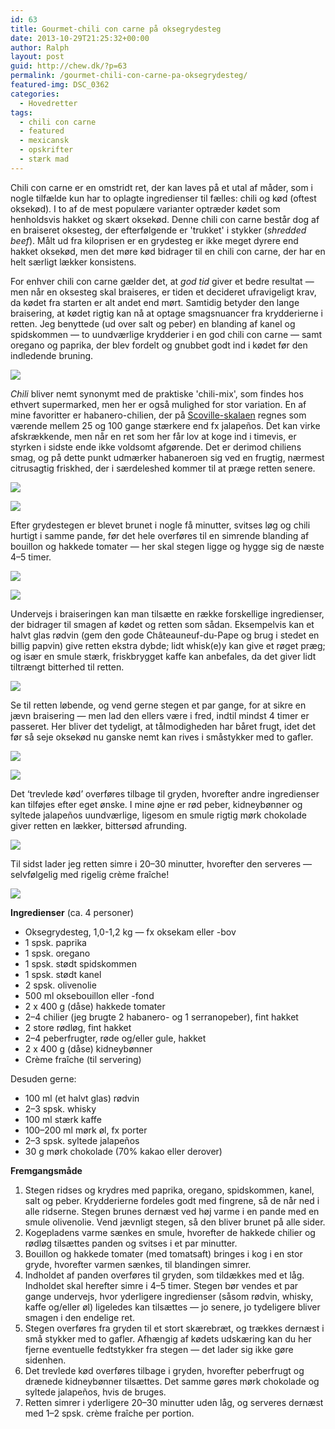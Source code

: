 ```yaml
---
id: 63
title: Gourmet-chili con carne på oksegrydesteg
date: 2013-10-29T21:25:32+00:00
author: Ralph
layout: post
guid: http://chew.dk/?p=63
permalink: /gourmet-chili-con-carne-pa-oksegrydesteg/
featured-img: DSC_0362
categories:
  - Hovedretter
tags:
  - chili con carne
  - featured
  - mexicansk
  - opskrifter
  - stærk mad
---
```

Chili con carne er en omstridt ret, der kan laves på et utal af måder, som i nogle tilfælde kun har to oplagte ingredienser til fælles: chili og kød (oftest oksekød). I to af de mest populære varianter optræder kødet som henholdsvis hakket og skært oksekød. Denne chili con carne består dog af en braiseret oksesteg, der efterfølgende er 'trukket' i stykker (_shredded beef_). Målt ud fra kiloprisen er en grydesteg er ikke meget dyrere end hakket oksekød, men det møre kød bidrager til en chili con carne, der har en helt særligt lækker konsistens.

<!--more-->

For enhver chili con carne gælder det, at _god tid_ giver et bedre resultat — men når en oksesteg skal braiseres, er tiden et decideret ufravigeligt krav, da kødet fra starten er alt andet end mørt. Samtidig betyder den lange braisering, at kødet rigtig kan nå at optage smagsnuancer fra krydderierne i retten. Jeg benyttede (ud over salt og peber) en blanding af kanel og spidskommen — to uundværlige krydderier i en god chili con carne — samt oregano og paprika, der blev fordelt og gnubbet godt ind i kødet før den indledende bruning.

<a href="http://chew.dk/wp-content/uploads/DSC_0147-2.jpg"><img src="http://chew.dk/wp-content/uploads/DSC_0147-2-1024x680.jpg" /></a>

_Chili_ bliver nemt synonymt med de praktiske 'chili-mix', som findes hos ethvert supermarked, men her er også mulighed for stor variation. En af mine favoritter er habanero-chilien, der på [Scoville-skalaen](http://en.wikipedia.org/wiki/Scoville_scale) regnes som værende mellem 25 og 100 gange stærkere end fx jalapeños. Det kan virke afskrækkende, men når en ret som her får lov at koge ind i timevis, er styrken i sidste ende ikke voldsomt afgørende. Det er derimod chiliens smag, og på dette punkt udmærker habaneroen sig ved en frugtig, nærmest citrusagtig friskhed, der i særdeleshed kommer til at præge retten senere.

<a href="http://chew.dk/wp-content/uploads/DSC_0189.jpg"><img src="http://chew.dk/wp-content/uploads/DSC_0189-1024x680.jpg" /></a>

<a href="http://chew.dk/wp-content/uploads/DSC_0199.jpg"><img src="http://chew.dk/wp-content/uploads/DSC_0199-1024x650.jpg" /></a>

Efter grydestegen er blevet brunet i nogle få minutter, svitses løg og chili hurtigt i samme pande, før det hele overføres til en simrende blanding af bouillon og hakkede tomater — her skal stegen ligge og hygge sig de næste 4–5 timer.

<a href="http://chew.dk/wp-content/uploads/DSC_0222.jpg"><img src="http://chew.dk/wp-content/uploads/DSC_0222-1024x680.jpg" /></a>

<a href="http://chew.dk/wp-content/uploads/DSC_0231.jpg"><img src="http://chew.dk/wp-content/uploads/DSC_0231-1024x680.jpg" /></a>

Undervejs i braiseringen kan man tilsætte en række forskellige ingredienser, der bidrager til smagen af kødet og retten som sådan. Eksempelvis kan et halvt glas rødvin (gem den gode Châteauneuf-du-Pape og brug i stedet en billig papvin) give retten ekstra dybde; lidt whisk(e)y kan give et røget præg; og især en smule stærk, friskbrygget kaffe kan anbefales, da det giver lidt tiltrængt bitterhed til retten.

<a href="http://chew.dk/wp-content/uploads/DSC_0257.jpg"><img src="http://chew.dk/wp-content/uploads/DSC_0257-1024x680.jpg" /></a>

Se til retten løbende, og vend gerne stegen et par gange, for at sikre en jævn braisering — men lad den ellers være i fred, indtil mindst 4 timer er passeret. Her bliver det tydeligt, at tålmodigheden har båret frugt, idet det før så seje oksekød nu ganske nemt kan rives i småstykker med to gafler.

<a href="http://chew.dk/wp-content/uploads/DSC_0277.jpg"><img src="http://chew.dk/wp-content/uploads/DSC_0277-1024x680.jpg" /></a>

<a href="http://chew.dk/wp-content/uploads/DSC_0288.jpg"><img src="http://chew.dk/wp-content/uploads/DSC_0288-1024x680.jpg" /></a>

Det ‘trevlede kød’ overføres tilbage til gryden, hvorefter andre ingredienser kan tilføjes efter eget ønske. I mine øjne er rød peber, kidneybønner og syltede jalapeños uundværlige, ligesom en smule rigtig mørk chokolade giver retten en lækker, bittersød afrunding.

<a href="http://chew.dk/wp-content/uploads/DSC_0323.jpg"><img src="http://chew.dk/wp-content/uploads/DSC_0323-1024x680.jpg" /></a>

Til sidst lader jeg retten simre i 20–30 minutter, hvorefter den serveres — selvfølgelig med rigelig crème fraîche!

<a href="http://chew.dk/wp-content/uploads/DSC_0362.jpg"><img src="http://chew.dk/wp-content/uploads/DSC_0362-1024x768.jpg" /></a>

**Ingredienser** (ca. 4 personer)

  * Oksegrydesteg, 1,0-1,2 kg — fx oksekam eller -bov
  * 1 spsk. paprika
  * 1 spsk. oregano
  * 1 spsk. stødt spidskommen
  * 1 spsk. stødt kanel
  * 2 spsk. olivenolie
  * 500 ml oksebouillon eller -fond
  * 2 x 400 g (dåse) hakkede tomater
  * 2–4 chilier (jeg brugte 2 habanero- og 1 serranopeber), fint hakket
  * 2 store rødløg, fint hakket
  * 2–4 peberfrugter, røde og/eller gule, hakket
  * 2 x 400 g (dåse) kidneybønner
  * Crème fraîche (til servering)

Desuden gerne:

  * 100 ml (et halvt glas) rødvin
  * 2–3 spsk. whisky
  * 100 ml stærk kaffe
  * 100–200 ml mørk øl, fx porter
  * 2–3 spsk. syltede jalapeños
  * 30 g mørk chokolade (70% kakao eller derover)

**Fremgangsmåde**

  1. Stegen ridses og krydres med paprika, oregano, spidskommen, kanel, salt og peber. Krydderierne fordeles godt med fingrene, så de når ned i alle ridserne. Stegen brunes dernæst ved høj varme i en pande med en smule olivenolie. Vend jævnligt stegen, så den bliver brunet på alle sider.
  2. Kogepladens varme sænkes en smule, hvorefter de hakkede chilier og rødløg tilsættes panden og svitses i et par minutter.
  3. Bouillon og hakkede tomater (med tomatsaft) bringes i kog i en stor gryde, hvorefter varmen sænkes, til blandingen simrer.
  4. Indholdet af panden overføres til gryden, som tildækkes med et låg. Indholdet skal herefter simre i 4–5 timer. Stegen bør vendes et par gange undervejs, hvor yderligere ingredienser (såsom rødvin, whisky, kaffe og/eller øl) ligeledes kan tilsættes — jo senere, jo tydeligere bliver smagen i den endelige ret.
  5. Stegen overføres fra gryden til et stort skærebræt, og trækkes dernæst i små stykker med to gafler. Afhængig af kødets udskæring kan du her fjerne eventuelle fedtstykker fra stegen — det lader sig ikke gøre sidenhen.
  6. Det trevlede kød overføres tilbage i gryden, hvorefter peberfrugt og drænede kidneybønner tilsættes. Det samme gøres mørk chokolade og syltede jalapeños, hvis de bruges.
  7. Retten simrer i yderligere 20–30 minutter uden låg, og serveres dernæst med 1–2 spsk. crème fraîche per portion.